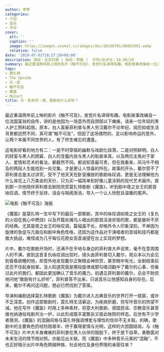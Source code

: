 ```yaml
---
author: 李梦
categories:
- 介绍
- 音乐
- 评论
cover:
  alt: ''
  caption: ''
  image: https://images.soomal.cc/images/doc/20190701/00082691.webp
  relative: false
date: '2019-07-01T18:27:20+08:00'
description: 源自：北京日报 | 版权：转载 |  平均/总评分：10.00/20
summary: 最近重温两年前上映的影片《触不可及》，发觉片名译得有趣。电影故事改编自一位法国富翁的自传，讲的是他因为一场意外而自颈部以下瘫痪，请来一位年轻的黑人护工照料起居。原本，白人富豪菲利普与黑人穷汉戴尔不论年纪、阅历抑或生活背景都迥然不同……
tags:
- 莫扎特
- The Upside
- 乐・影
- 触不可及
- 魔笛
- Mozart
title: 乐・影系列：喂，歌剧有什么好听？
---
```


最近重温两年前上映的影片《触不可及》，发觉片名译得有趣。电影故事改编自一位法国富翁的自传，讲的是他因为一场意外而自颈部以下瘫痪，请来一位年轻的黑人护工照料起居。原本，白人富豪菲利普与黑人穷汉戴尔不论年纪、阅历抑或生活背景都迥然不同，真可谓“触不可及”，但因了这场偶然的、足以影响命运的意外，让两个本属不同世界的人，有了终生难忘的遭逢。

这电影好看的地方有二：一是不时穿插的幽默与戏剧化段落，二是对照鲜明。白人的财富与黑人的困窘、白人的含蓄内敛与黑人的耿直率真，以及两位主角对于家人、爱情和艺术的看法，都截然不同。都说知音最可贵，但在我看来，风马牛不相及的两段人生能找到一处交集，才是更让人惊喜的所在。故事的开头，戴尔受不了菲利普总是太过讲究，受不了他天天在卧室播放的歌剧咏叹调，更是无法理解他为什么肯花上八万美金的天价，只为买一幅简单到好像儿童涂鸦的现代艺术画作。直到那一次他陪伴菲利普去剧院欣赏莫扎特歌剧《魔笛》，听到剧中夜之女王的那首咏叹调，情节终于反转，误会与隔阂渐消，导入一个让人欣慰且温暖的尾声。

![电影《触不可及》海报](https://images.soomal.cc/images/doc/20190701/00082690.webp)





《魔笛》是莫扎特一生中写下的最后一部歌剧，其中的咏叹调如夜之女王的《复仇的火焰在我心中燃烧》以及开篇处捕鸟人唱出的那首活泼欢愉的歌，都是屡听不厌的经典。尤其是夜之女王的咏叹调，篇幅虽不长，却格外令人印象深刻，不单因为旋律的急促与亢奋应和剧中角色性格，还因为这作品对于演唱者的音域和技巧都是极大挑战，难怪成为几乎每位花腔女高音渴望在台上实现的梦想。

片中，戴尔在歌剧开场时，还满不在乎地与身边的菲利普大声说笑，毫不在意周围人的不满，直到这首复仇咏叹调出现时，镜头由菲利普切入戴尔，观众本以为会见到昏昏欲睡的他，却意外地发现戴尔正聚精会神欣赏，甚至眼中有光，全剧结束后还忍不住起身拍掌。没人知道究竟是哪段旋律或那句唱词戳中了戴尔的心事，但看过此片的我们，都因此更加确认了音乐的魔力。初遇见菲利普的戴尔，总会不耐烦地问他“歌剧有什么好听”，菲利普答不出来，只说音乐让他感知自身的存在。后来，戴尔不再问这问题，想必已然找到了答案。

导演和编剧选择莫扎特歌剧《魔笛》为戴尔进入古典音乐的世界打开一扇窗，或许不乏深意。创作这部歌剧时，莫扎特生活窘迫，为疾病折磨，但写作音乐的热望不减。他在写作《魔笛》时用上多种素材，将意大利歌剧、德国民谣、宗教音乐甚至维也纳通俗戏剧共冶一炉，以此形成既丰富繁杂又彼此映照的样态。后世有不少学者猜测，《魔笛》的混融风格与莫扎特强调博爱与理性的信仰不无关联。的确，歌剧中的主要角色历经险阻艰辛，终于赢得爱情与光明，这样的大团圆结局，与《触不可及》片中大半身瘫痪的菲利普在黑人伙伴的鼓励下，终于放下自卑，勇敢面对未来生活的情节相对照，亦能见出关联。而《魔笛》中多种音乐元素的“混融”，不也正好暗示出片中角色跨越种族、社会地位及身份界限的亲密往来？